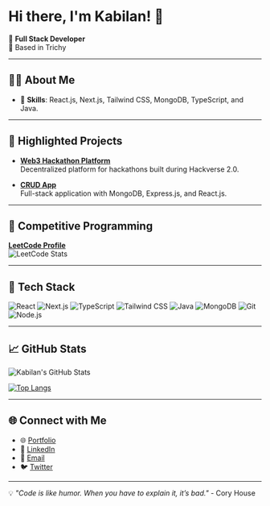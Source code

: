# Hi there, I'm Kabilan! 👋

🚀 **Full Stack Developer**  
📍 Based in Trichy

---

## 👨‍💻 About Me  
- 🌟 **Skills**: React.js, Next.js, Tailwind CSS, MongoDB, TypeScript, and Java.
  
---

## 🌟 Highlighted Projects  

- **[Web3 Hackathon Platform](https://github.com/Kabilan/web3-platform)**  
  Decentralized platform for hackathons built during Hackverse 2.0.

- **[CRUD App](https://github.com/Kabilan/crud-app)**  
  Full-stack application with MongoDB, Express.js, and React.js.

---

## 🧩 Competitive Programming  
**[LeetCode Profile](https://leetcode.com/KABILAN-S)**  
![LeetCode Stats](https://leetcard.jacoblin.cool/KABILAN-S?theme=dark&font=Baloo&ext=heatmap)

---

## 🔧 Tech Stack  
<p align="left">
  <img src="https://img.shields.io/badge/-React-61DAFB?logo=react&logoColor=black&style=for-the-badge" alt="React" />
  <img src="https://img.shields.io/badge/-Next.js-000000?logo=nextdotjs&logoColor=white&style=for-the-badge" alt="Next.js" />
  <img src="https://img.shields.io/badge/-TypeScript-3178C6?logo=typescript&logoColor=white&style=for-the-badge" alt="TypeScript" />
  <img src="https://img.shields.io/badge/-TailwindCSS-38B2AC?logo=tailwindcss&logoColor=white&style=for-the-badge" alt="Tailwind CSS" />
  <img src="https://img.shields.io/badge/-Java-007396?logo=java&logoColor=white&style=for-the-badge" alt="Java" />
  <img src="https://img.shields.io/badge/-MongoDB-47A248?logo=mongodb&logoColor=white&style=for-the-badge" alt="MongoDB" />
  <img src="https://img.shields.io/badge/-Git-F05032?logo=git&logoColor=white&style=for-the-badge" alt="Git" />
  <img src="https://img.shields.io/badge/-Node.js-339933?logo=nodedotjs&logoColor=white&style=for-the-badge" alt="Node.js" />
</p>

---

## 📈 GitHub Stats  
![Kabilan's GitHub Stats](https://github-readme-stats.vercel.app/api?username=S-KABILAN&show_icons=true&theme=radical)

[![Top Langs](https://github-readme-stats.vercel.app/api/top-langs/?username=S-KABILAN&layout=compact&theme=radical)](https://github.com/anuraghazra/github-readme-stats)

---

## 🌐 Connect with Me  
- 🌐 [Portfolio](https://my-portfolio-eight-dun-84.vercel.app/)  
- 💼 [LinkedIn](https://www.linkedin.com/in/kabilan-s-3aab74256/) 
- 📧 [Email](mailto:kabilanselvakumar313@gmail.com)  
- 🐦 [Twitter](https://x.com/KabilanSelvaku2)

---

💡 *"Code is like humor. When you have to explain it, it’s bad."* - Cory House  

